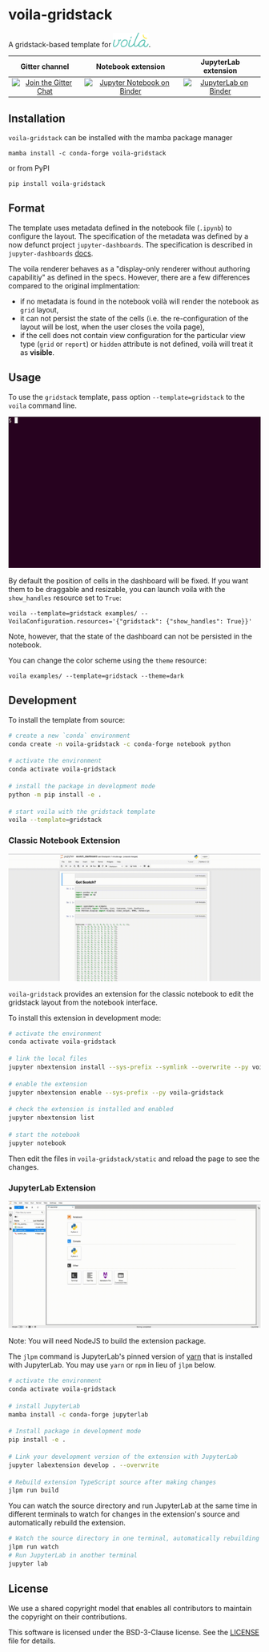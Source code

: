 # voila-gridstack

A gridstack-based template for [![voila-gridstack](assets/voila.png)](https://github.com/voila-dashboards/voila).

<table>
<thead align="center" cellspacing="10">
  <tr>
    <th align="center" border="">Gitter channel</th>
    <th align="center" border="">Notebook extension</th>
    <th align="center" border="">JupyterLab extension</th>
  </tr>
</thead>
<tbody>
  <tr background="#FFF">
    <td align="center">
      <a href="https://gitter.im/QuantStack/Lobby?utm_source=badge&utm_medium=badge&utm_campaign=pr-badge&utm_content=badge">
        <img src="https://badges.gitter.im/Join%20Chat.svg" alt="Join the Gitter Chat"/>
      </a>
    </td>
    <td align="center">
      <a href="https://mybinder.org/v2/gh/voila-dashboards/voila-gridstack/stable?urlpath=/voila/tree/examples/scotch_dashboard.ipynb">
        <img src="https://mybinder.org/badge_logo.svg" alt="Jupyter Notebook on Binder"/>
      </a>
    </td>
    <td align="center">
      <a href="https://mybinder.org/v2/gh/voila-dashboards/voila-gridstack/stable?urlpath=lab/tree/examples">
        <img src="https://mybinder.org/badge_logo.svg" alt="JupyterLab on Binder"/>
      </a>
    </td>
  </tr>
</tbody>
</table>

## Installation

`voila-gridstack` can be installed with the mamba package manager

```
mamba install -c conda-forge voila-gridstack
```

or from PyPI

```
pip install voila-gridstack
```

## Format

The template uses metadata defined in the notebook file (`.ipynb`) to configure the layout.
The specification of the metadata was defined by a now defunct project `jupyter-dashboards`.
The specification is described in `jupyter-dashboards`
[docs](https://jupyter-dashboards-layout.readthedocs.io/en/latest/metadata.html).

The voila renderer behaves as a "display-only renderer without authoring capabilitiy" as defined in
the specs. However, there are a few differences compared to the original implmentation:

- if no metadata is found in the notebook voilà will render the notebook as `grid` layout,
- it can not persist the state of the cells (i.e. the re-configuration of the layout will
  be lost, when the user closes the voila page),
- if the cell does not contain view configuration for the particular view type (`grid` or
  `report`) or `hidden` attribute is not defined, voilà will treat it as **visible**.

## Usage

To use the `gridstack` template, pass option `--template=gridstack` to the `voila` command line.

![voila-gridstack](assets/voila-gridstack.gif)

By default the position of cells in the dashboard will be fixed. If you want them to be draggable
and resizable, you can launch voila with the `show_handles` resource set to `True`:

```
voila --template=gridstack examples/ --VoilaConfiguration.resources='{"gridstack": {"show_handles": True}}'
```

Note, however, that the state of the dashboard can not be persisted in the notebook.

You can change the color scheme using the `theme` resource:

```
voila examples/ --template=gridstack --theme=dark
```

## Development

To install the template from source:

```bash
# create a new `conda` environment
conda create -n voila-gridstack -c conda-forge notebook python

# activate the environment
conda activate voila-gridstack

# install the package in development mode
python -m pip install -e .

# start voila with the gridstack template
voila --template=gridstack
```

### Classic Notebook Extension

![voila-gridstack](assets/classic-extension.gif)

`voila-gridstack` provides an extension for the classic notebook to edit the gridstack layout from the notebook interface.

To install this extension in development mode:

```bash
# activate the environment
conda activate voila-gridstack

# link the local files
jupyter nbextension install --sys-prefix --symlink --overwrite --py voila-gridstack

# enable the extension
jupyter nbextension enable --sys-prefix --py voila-gridstack

# check the extension is installed and enabled
jupyter nbextension list

# start the notebook
jupyter notebook
```

Then edit the files in `voila-gridstack/static` and reload the page to see the changes.

### JupyterLab Extension

![voila-gridstack](assets/jupyterlab-gridstack.gif)

Note: You will need NodeJS to build the extension package.

The `jlpm` command is JupyterLab's pinned version of
[yarn](https://yarnpkg.com/) that is installed with JupyterLab. You may use
`yarn` or `npm` in lieu of `jlpm` below.

```bash
# activate the environment
conda activate voila-gridstack

# install JupyterLab
mamba install -c conda-forge jupyterlab

# Install package in development mode
pip install -e .

# Link your development version of the extension with JupyterLab
jupyter labextension develop . --overwrite

# Rebuild extension TypeScript source after making changes
jlpm run build
```

You can watch the source directory and run JupyterLab at the same time in different terminals to watch for changes in the extension's source and automatically rebuild the extension.

```bash
# Watch the source directory in one terminal, automatically rebuilding when needed
jlpm run watch
# Run JupyterLab in another terminal
jupyter lab
```

## License

We use a shared copyright model that enables all contributors to maintain the
copyright on their contributions.

This software is licensed under the BSD-3-Clause license. See the
[LICENSE](LICENSE) file for details.
